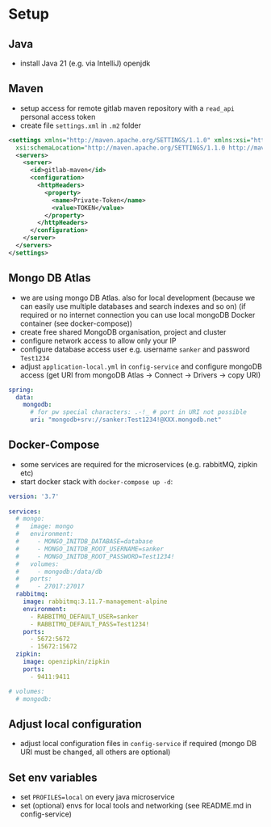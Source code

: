 
# Setup

## Java
- install Java 21 (e.g. via IntelliJ) openjdk
## Maven
- setup access for remote gitlab maven repository with a `read_api` personal access token
- create file `settings.xml` in `.m2` folder

```xml
<settings xmlns="http://maven.apache.org/SETTINGS/1.1.0" xmlns:xsi="http://www.w3.org/2001/XMLSchema-instance"
  xsi:schemaLocation="http://maven.apache.org/SETTINGS/1.1.0 http://maven.apache.org/xsd/settings-1.1.0.xsd">
  <servers>
    <server>
      <id>gitlab-maven</id>
      <configuration>
        <httpHeaders>
          <property>
            <name>Private-Token</name>
            <value>TOKEN</value>
          </property>
        </httpHeaders>
      </configuration>
    </server>
  </servers>
</settings>
```

## Mongo DB Atlas
- we are using mongo DB Atlas. also for local development (because we can easily use multiple databases and search indexes and so on) (if required or no internet connection you can use local mongoDB Docker container (see docker-compose))
- create free shared MongoDB organisation, project and cluster
- configure network access to allow only your IP
- configure database access user e.g. username `sanker` and password `Test1234`
- adjust `application-local.yml` in `config-service` and configure mongoDB access (get URI from mongoDB Atlas -> Connect -> Drivers -> copy URI)
```yml
spring:  
  data:  
    mongodb:  
      # for pw special characters: .-!_ # port in URI not possible  
      uri: "mongodb+srv://sanker:Test1234!@XXX.mongodb.net"
```


## Docker-Compose
- some services are required for the microservices (e.g. rabbitMQ, zipkin etc)
- start docker stack with `docker-compose up -d`:
```yml
version: '3.7'
  
services:
  # mongo:
  #   image: mongo
  #   environment:
  #     - MONGO_INITDB_DATABASE=database
  #     - MONGO_INITDB_ROOT_USERNAME=sanker
  #     - MONGO_INITDB_ROOT_PASSWORD=Test1234!
  #   volumes:
  #     - mongodb:/data/db
  #   ports:
  #     - 27017:27017
  rabbitmq:
    image: rabbitmq:3.11.7-management-alpine
    environment:
      - RABBITMQ_DEFAULT_USER=sanker
      - RABBITMQ_DEFAULT_PASS=Test1234!
    ports:
      - 5672:5672
      - 15672:15672
  zipkin:
    image: openzipkin/zipkin
    ports:
      - 9411:9411

# volumes:
  # mongodb:
```

## Adjust local configuration
- adjust local configuration files in `config-service` if required (mongo DB URI must be changed, all others are optional)

## Set env variables
- set `PROFILES=local` on every java microservice
- set (optional) envs for local tools and networking (see README.md in config-service)